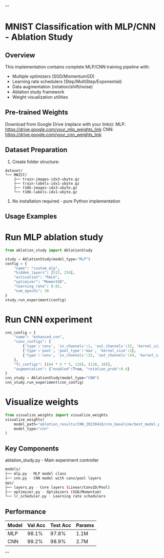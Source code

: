 '''
# MNIST Classification with MLP/CNN - Ablation Study

## Overview
This implementation contains complete MLP/CNN training pipeline with:
- Multiple optimizers (SGD/MomentumGD)
- Learning rate schedulers (Step/MultiStep/Exponential)
- Data augmentation (rotation/shift/noise)
- Ablation study framework
- Weight visualization utilities

## Pre-trained Weights
Download from Google Drive (replace with your links):
MLP: https://drive.google.com/your_mlp_weights_link
CNN: https://drive.google.com/your_cnn_weights_link

## Dataset Preparation
1. Create folder structure:
```
dataset/
└── MNIST/
    ├── train-images-idx3-ubyte.gz
    ├── train-labels-idx1-ubyte.gz
    ├── t10k-images-idx3-ubyte.gz
    └── t10k-labels-idx1-ubyte.gz
```
1. No installation required - pure Python implementation

## Usage Examples

# Run MLP ablation study
```python
from ablation_study import AblationStudy

study = AblationStudy(model_type="MLP")
config = {
    "name": "custom_mlp",
    "hidden_layers": [512, 256],
    "activation": "ReLU",
    "optimizer": "MomentGD",
    "learning_rate": 0.01,
    "num_epochs": 30
}
study.run_experiment(config)
```
# Run CNN experiment  
```python
cnn_config = {
    "name": "enhanced_cnn",
    "conv_configs": [
        {'type':'conv', 'in_channels':1, 'out_channels':32, 'kernel_size':3},
        {'type':'pool', 'pool_type':'max', 'kernel_size':2},
        {'type':'conv', 'in_channels':32, 'out_channels':64, 'kernel_size':3}
    ],
    "fc_configs": [(64 * 5 * 5, 128), (128, 10)],
    "augmentation": {"enabled":True, "rotation_prob":0.4}
}
cnn_study = AblationStudy(model_type="CNN")
cnn_study.run_experiment(cnn_config)
```
# Visualize weights
```python
from visualize_weights import visualize_weights
visualize_weights(
    model_path="ablation_results/CNN_20230418/cnn_baseline/best_model.pickle",
    model_type="cnn"
)
```
## Key Components
ablation_study.py - Main experiment controller
```bash
models/
├── mlp.py - MLP model class
├── cnn.py - CNN model with conv/pool layers
ops/
├── layers.py - Core layers (Linear/Conv2D/Pool)
├── optimizer.py - Optimizers (SGD/Momentum)
└── lr_scheduler.py - Learning rate schedulers
```

## Performance
| Model   | Val Acc | Test Acc | Params |
|---------|---------|----------|--------|
| MLP     | 98.1%   | 97.8%    | 1.1M   |
| CNN     | 99.2%   | 98.9%    | 2.7M   |


'''